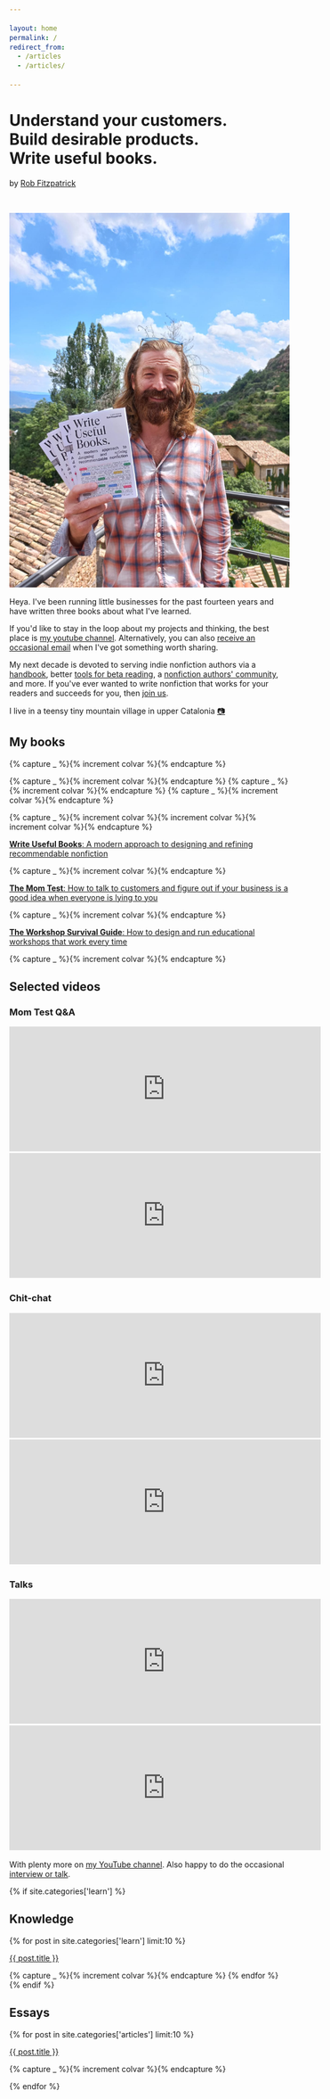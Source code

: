 ```yaml
---

layout: home
permalink: /
redirect_from:
  - /articles
  - /articles/

---
```


<h1>Understand your customers.<br/>Build desirable products.<br/>Write useful books.</h1>
by <a href="/about/">Rob Fitzpatrick</a>

<p>&nbsp;</p>

<img class='banner-img' src='img\rob-fitzpatrick-write-useful-books.jpg' />

Heya. I've been running little businesses for the past fourteen years and have written three books about what I've learned.

If you'd like to stay in the loop about my projects and thinking, the best place is [my youtube channel](https://www.youtube.com/c/robfitzpatrick). Alternatively, you can also [receive an occasional email](/subscribe) when I've got something worth sharing.

My next decade is devoted to serving indie nonfiction authors via a [handbook](https://geni.us/useful), better [tools for beta reading](https://helpthisbook.com), a [nonfiction authors' community](https://writeusefulbooks.com/community/), and more. If you've ever wanted to write nonfiction that works for your readers and succeeds for you, then [join us](https://writeusefulbooks.com/community/).

I live in a teensy tiny mountain village in upper Catalonia [📷](https://www.instagram.com/robfitzpatrick/)

## My books

{% capture _ %}{% increment colvar %}{% endcapture %}

<div class='row covers3d'>
  {% capture _ %}{% increment colvar %}{% endcapture %}
  <a class='cover3d col{{ colvar | modulo: 5 }}' href='http://geni.us/useful' style="background-image:url('/img/write-useful-books-cover.png')">
  </a>
  {% capture _ %}{% increment colvar %}{% endcapture %}
  <a class='cover3d col{{ colvar | modulo: 5 }}' href='http://geni.us/momtest' style="background-image:url('/img/the-mom-test-cover.png')">
  </a>
  {% capture _ %}{% increment colvar %}{% endcapture %}
  <a class='cover3d col{{ colvar | modulo: 5 }}' href='http://geni.us/workshopsurvival' style="background-image:url('/img/workshop-survival-guide-cover.png')">
  </a>
</div>

{% capture _ %}{% increment colvar %}{% increment colvar %}{% increment colvar %}{% endcapture %}

<p class="col{{ colvar | modulo: 5 }}">  
<a href="https://writeusefulbooks.com" class="book"><strong>Write Useful Books</strong>: A modern approach to designing and refining recommendable nonfiction</a>
</p>

{% capture _ %}{% increment colvar %}{% endcapture %}
<p class="col{{ colvar | modulo: 5 }}">
<a href="http://geni.us/momtest" class="book"><strong>The Mom Test</strong>: How to talk to customers and figure out if your business is a good idea when everyone is lying to you</a></p>

{% capture _ %}{% increment colvar %}{% endcapture %}

<p class="col{{ colvar | modulo: 5 }}">  
<a href="https://geni.us/workshopsurvival" class="book"><strong>The Workshop Survival Guide</strong>: How to design and run educational workshops that work every time</a>
</p>

{% capture _ %}{% increment colvar %}{% endcapture %}

## Selected videos

### Mom Test Q&A
<iframe width="560" height="224" src="https://www.youtube.com/embed/videoseries?list=PLvHabB7atz2tOjQs1OMzjaDPziat0aVry" frameborder="0" allow="accelerometer; autoplay; clipboard-write; encrypted-media; gyroscope; picture-in-picture" allowfullscreen></iframe>

<iframe width="560" height="224" src="https://www.youtube.com/embed/FrQRH2gxgWo?start=8" frameborder="0" allow="accelerometer; autoplay; clipboard-write; encrypted-media; gyroscope; picture-in-picture" allowfullscreen></iframe>

### Chit-chat

<iframe width="560" height="224" src="https://www.youtube.com/embed/gbneoAPOVvg" frameborder="0" allow="accelerometer; autoplay; clipboard-write; encrypted-media; gyroscope; picture-in-picture" allowfullscreen></iframe>

<iframe width="560" height="224" src="https://www.youtube.com/embed/_CmDj-Ry_-I" frameborder="0" allow="accelerometer; autoplay; clipboard-write; encrypted-media; gyroscope; picture-in-picture" allowfullscreen></iframe>

### Talks

<iframe width="560" height="224" src="https://www.youtube.com/embed/O_xjb7LB7VY?start=8" frameborder="0" allow="accelerometer; autoplay; clipboard-write; encrypted-media; gyroscope; picture-in-picture" allowfullscreen></iframe>

<iframe width="560" height="224" src="https://www.youtube.com/embed/FG1Fa-t4AEQ?start=24" frameborder="0" allow="accelerometer; autoplay; clipboard-write; encrypted-media; gyroscope; picture-in-picture" allowfullscreen></iframe>

With plenty more on [my YouTube channel](https://www.youtube.com/c/robfitzpatrick). Also happy to do the occasional [interview or talk](/about/#teaching).

{% if site.categories['learn'] %}

## Knowledge

{% for post in site.categories['learn'] limit:10 %}

  <p class="col{{ colvar | modulo: 5 }}">
  <a href='{{ post.url }}' class='article'>{{ post.title }}</a>
  </p>
  {% capture _ %}{% increment colvar %}{% endcapture %}
{% endfor %}
{% endif %}

## Essays

{% for post in site.categories['articles'] limit:10 %}

  <p class="col{{ colvar | modulo: 5 }}">
  <a href='{{ post.url }}' class='article'>{{ post.title }}</a>
  </p>

  {% capture _ %}{% increment colvar %}{% endcapture %}

{% endfor %}